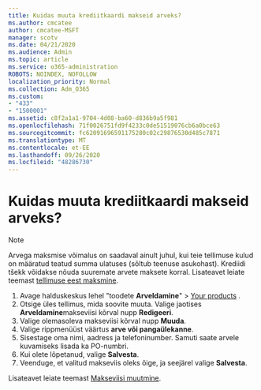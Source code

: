 ```yaml
---
title: Kuidas muuta krediitkaardi makseid arveks?
ms.author: cmcatee
author: cmcatee-MSFT
manager: scotv
ms.date: 04/21/2020
ms.audience: Admin
ms.topic: article
ms.service: o365-administration
ROBOTS: NOINDEX, NOFOLLOW
localization_priority: Normal
ms.collection: Adm_O365
ms.custom:
- "433"
- "1500001"
ms.assetid: c8f2a1a1-9704-4d08-ba60-d836b9a5f981
ms.openlocfilehash: 71f0026751fd9f4233c0de51519076cb6a0bce63
ms.sourcegitcommit: fc62091696591175280c02c29876530d485c7871
ms.translationtype: MT
ms.contentlocale: et-EE
ms.lasthandoff: 09/26/2020
ms.locfileid: "48286730"
---
```

# <a name="how-do-i-change-from-credit-card-payments-to-invoice"></a>Kuidas muuta krediitkaardi makseid arveks?

> [!NOTE]
> Arvega maksmise võimalus on saadaval ainult juhul, kui teie tellimuse kulud on määratud teatud summa ulatuses (sõltub teenuse asukohast). Krediidi tšekk võidakse nõuda suuremate arvete maksete korral. Lisateavet leiate teemast [tellimuse eest maksmine](https://docs.microsoft.com/microsoft-365/commerce/billing-and-payments/pay-for-your-subscription).

1. Avage halduskeskus lehel "toodete **Arveldamine**"  >  [Your products](https://go.microsoft.com/fwlink/p/?linkid=842054) .
2. Otsige üles tellimus, mida soovite muuta. Valige jaotises **Arveldamine**makseviisi kõrval nupp **Redigeeri**.
3. Valige olemasoleva makseviisi kõrval nupp **Muuda**.
4. Valige rippmenüüst väärtus **arve või pangaülekanne**.
5. Sisestage oma nimi, aadress ja telefoninumber. Samuti saate arvele kuvamiseks lisada ka PO-numbri.
6. Kui olete lõpetanud, valige **Salvesta**.
7. Veenduge, et valitud makseviis oleks õige, ja seejärel valige **Salvesta**.

Lisateavet leiate teemast [Makseviisi muutmine](https://docs.microsoft.com/microsoft-365/commerce/billing-and-payments/change-payment-method).